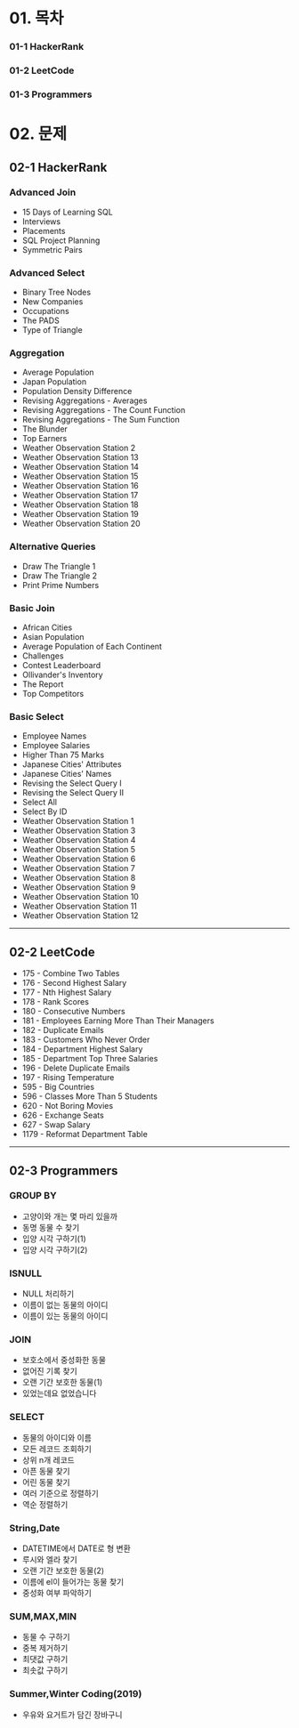 # 01. 목차

### 01-1 HackerRank

### 01-2 LeetCode

### 01-3 Programmers

# 02. 문제

## 02-1 HackerRank

### Advanced Join

- 15 Days of Learning SQL
- Interviews
- Placements
- SQL Project Planning
- Symmetric Pairs

### Advanced Select

- Binary Tree Nodes
- New Companies
- Occupations
- The PADS
- Type of Triangle

### Aggregation

- Average Population
- Japan Population
- Population Density Difference
- Revising Aggregations - Averages
- Revising Aggregations - The Count Function
- Revising Aggregations - The Sum Function
- The Blunder
- Top Earners
- Weather Observation Station 2
- Weather Observation Station 13
- Weather Observation Station 14
- Weather Observation Station 15
- Weather Observation Station 16
- Weather Observation Station 17
- Weather Observation Station 18
- Weather Observation Station 19
- Weather Observation Station 20

### Alternative Queries

- Draw The Triangle 1
- Draw The Triangle 2
- Print Prime Numbers

### Basic Join

- African Cities
- Asian Population
- Average Population of Each Continent
- Challenges
- Contest Leaderboard
- Ollivander's Inventory
- The Report
- Top Competitors

### Basic Select

- Employee Names
- Employee Salaries
- Higher Than 75 Marks
- Japanese Cities' Attributes
- Japanese Cities' Names
- Revising the Select Query I
- Revising the Select Query II
- Select All
- Select By ID
- Weather Observation Station 1
- Weather Observation Station 3
- Weather Observation Station 4
- Weather Observation Station 5
- Weather Observation Station 6
- Weather Observation Station 7
- Weather Observation Station 8
- Weather Observation Station 9
- Weather Observation Station 10
- Weather Observation Station 11
- Weather Observation Station 12

<hr>

## 02-2 LeetCode

- 175 - Combine Two Tables
- 176 - Second Highest Salary
- 177 - Nth Highest Salary
- 178 - Rank Scores
- 180 - Consecutive Numbers
- 181 - Employees Earning More Than Their Managers
- 182 - Duplicate Emails
- 183 - Customers Who Never Order
- 184 - Department Highest Salary
- 185 - Department Top Three Salaries
- 196 - Delete Duplicate Emails
- 197 - Rising Temperature
- 595 - Big Countries
- 596 - Classes More Than 5 Students
- 620 - Not Boring Movies
- 626 - Exchange Seats
- 627 - Swap Salary
- 1179 - Reformat Department Table

<hr>

## 02-3 Programmers

### GROUP BY

- 고양이와 개는 몇 마리 있을까
- 동명 동물 수 찾기
- 입양 시각 구하기(1)
- 입양 시각 구하기(2)

### ISNULL 

- NULL 처리하기
- 이름이 없는 동물의 아이디
- 이름이 있는 동물의 아이디

### JOIN 

- 보호소에서 중성화한 동물
- 없어진 기록 찾기
- 오랜 기간 보호한 동물(1)
- 있었는데요 없었습니다

### SELECT 

- 동물의 아이디와 이름
- 모든 레코드 조회하기
- 상위 n개 레코드
- 아픈 동물 찾기
- 어린 동물 찾기
- 여러 기준으로 정렬하기
- 역순 정렬하기

### String,Date 

- DATETIME에서 DATE로 형 변환
- 루시와 엘라 찾기
- 오랜 기간 보호한 동물(2)
- 이름에 el이 들어가는 동물 찾기
- 중성화 여부 파악하기

### SUM,MAX,MIN 

- 동물 수 구하기
- 중복 제거하기
- 최댓값 구하기
- 최솟값 구하기

### Summer,Winter Coding(2019)

- 우유와 요거트가 담긴 장바구니